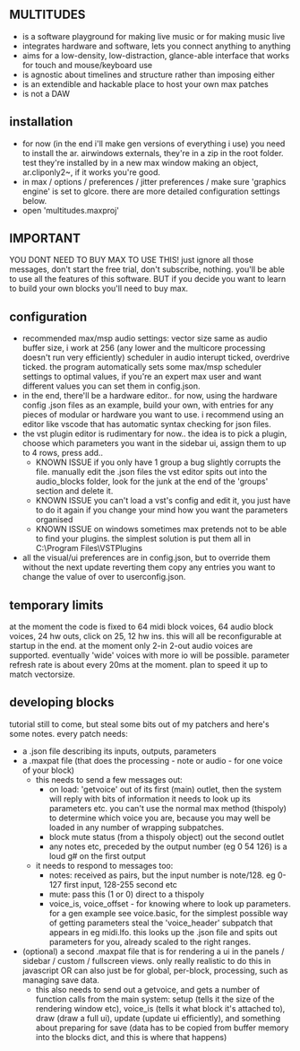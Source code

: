 MULTITUDES
----------
- is a software playground for making live music or for making music live
- integrates hardware and software, lets you connect anything to anything
- aims for a low-density, low-distraction, glance-able interface that works for touch and mouse/keyboard use
- is agnostic about timelines and structure rather than imposing either
- is an extendible and hackable place to host your own max patches
- is not a DAW
  
installation
------------
- for now (in the end i'll make gen versions of everything i use) you need to install the ar. airwindows externals, they're in a zip in the root folder. test they're installed by in a new max window making an object, ar.cliponly2~, if it works you're good.
- in max / options / preferences / jitter preferences / make sure 'graphics engine' is set to glcore. there are more detailed configuration settings below.
- open 'multitudes.maxproj'

IMPORTANT
---------
YOU DONT NEED TO BUY MAX TO USE THIS! just ignore all those messages, don't start the free trial, don't subscribe, nothing. you'll be able to use all the features of this software.
BUT if you decide you want to learn to build your own blocks you'll need to buy max.

configuration
-------------
- recommended max/msp audio settings: vector size same as audio buffer size, i work at 256 (any lower and the multicore processing doesn't run very efficiently) scheduler in audio interupt ticked, overdrive ticked. the program automatically sets some max/msp scheduler settings to optimal values, if you're an expert max user and want different values you can set them in config.json.
- in the end, there'll be a hardware editor.. for now, using the hardware config .json files as an example, build your own, with entries for any pieces of modular or hardware you want to use. i recommend using an editor like vscode that has automatic syntax checking for json files.
- the vst plugin editor is rudimentary for now.. the idea is to pick a plugin, choose which parameters you want in the sidebar ui, assign them to up to 4 rows, press add..
    - KNOWN ISSUE if you only have 1 group a bug slightly corrupts the file. manually edit the .json files the vst editor spits out into the audio_blocks folder, look for the junk at the end of the 'groups' section and delete it.
    - KNOWN ISSUE you can't load a vst's config and edit it, you just have to do it again if you change your mind how you want the parameters organised
    - KNOWN ISSUE on windows sometimes max pretends not to be able to find your plugins. the simplest solution is put them all in C:\Program Files\VSTPlugins
- all the visual/ui preferences are in config.json, but to override them without the next update reverting them copy any entries you want to change the value of over to userconfig.json.
   
temporary limits
----------------
at the moment the code is fixed to 64 midi block voices, 64 audio block voices, 24 hw outs, click on 25, 12 hw ins. this will all be reconfigurable at startup in the end.
at the moment only 2-in 2-out audio voices are supported. eventually 'wide' voices with more io will be possible.
parameter refresh rate is about every 20ms at the moment. plan to speed it up to match vectorsize.

developing blocks
-----------------
tutorial still to come, but steal some bits out of my patchers and here's some notes. 
every patch needs:
- a .json file describing its inputs, outputs, parameters
- a .maxpat file (that does the processing - note or audio - for one voice of your block)
    - this needs to send a few messages out:
        - on load: 'getvoice' out of its first (main) outlet, then the system will reply with bits of information it needs to look up its parameters etc. you can't use the normal max method (thispoly) to determine which voice you are, because you may well be loaded in any number of wrapping subpatches.
        - block mute status (from a thispoly object) out the second outlet
        - any notes etc, preceded by the output number (eg 0 54 126) is a loud g# on the first output
    - it needs to respond to messages too:
        - notes: received as pairs, but the input number is note/128. eg 0-127 first input, 128-255 second etc
        - mute: pass this (1 or 0) direct to a thispoly
        - voice_is, voice_offset - for knowing where to look up parameters. for a gen example see voice.basic, for the simplest possible way of getting parameters steal the 'voice_header' subpatch that appears in eg midi.lfo. this looks up the .json file and spits out parameters for you, already scaled to the right ranges.
- (optional) a second .maxpat file that is for rendering a ui in the panels / sidebar / custom / fullscreen views. only really realistic to do this in javascript OR can also just be for global, per-block, processing, such as managing save data.
  - this also needs to send out a getvoice, and gets a number of function calls from the main system: setup (tells it the size of the rendering window etc), voice_is (tells it what block it's attached to), draw (draw a full ui), update (update ui efficiently), and something about preparing for save (data has to be copied from buffer memory into the blocks dict, and this is where that happens)
 

